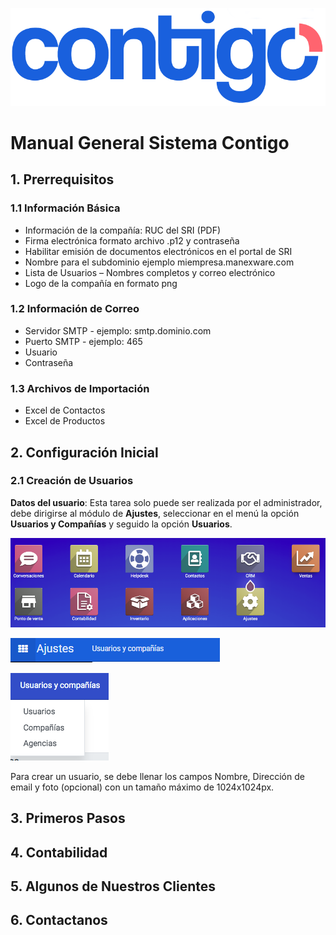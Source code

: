 ![Logo Contigo](/assets/img/contigo_logo.png)
# Manual General Sistema Contigo
## 1. Prerrequisitos

### 1.1 Información Básica
- Información de la compañía: RUC del SRI (PDF)
- Firma electrónica formato archivo .p12 y contraseña
- Habilitar emisión de documentos electrónicos en el portal de SRI
- Nombre para el subdominio ejemplo miempresa.manexware.com
- Lista de Usuarios – Nombres completos y correo electrónico 
- Logo de la compañía en formato png

### 1.2 Información de Correo
- Servidor SMTP - ejemplo: smtp.dominio.com
- Puerto SMTP - ejemplo: 465
- Usuario
- Contraseña

### 1.3 Archivos de Importación
- Excel de Contactos
- Excel de Productos

## 2. Configuración Inicial

### 2.1 Creación de Usuarios
__Datos del usuario__: Esta tarea solo puede ser realizada por el administrador, debe dirigirse al módulo de __Ajustes__, seleccionar en el menú la opción __Usuarios y Compañías__ y seguido la opción __Usuarios__.

![menu general](/assets/img/menu_general.png)

![menu ajustes](/assets/img/menu_ajustes.png)

![submenu ajustes](/assets/img/submenu_ajustes.png)

Para crear un usuario, se debe llenar los campos Nombre, Dirección de email y foto (opcional) con un tamaño máximo de 1024x1024px.


## 3. Primeros Pasos

## 4. Contabilidad

## 5. Algunos de Nuestros Clientes

## 6. Contactanos